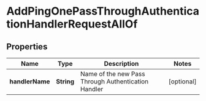 

# AddPingOnePassThroughAuthenticationHandlerRequestAllOf


## Properties

| Name | Type | Description | Notes |
|------------ | ------------- | ------------- | -------------|
|**handlerName** | **String** | Name of the new Pass Through Authentication Handler |  [optional] |



